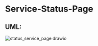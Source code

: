 # Service-Status-Page

## UML:

![status_service_page drawio](https://github.com/user-attachments/assets/09a4313d-a6e7-4b9d-a90e-431222168963)
